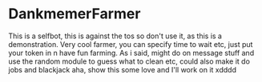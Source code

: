# DankmemerFarmer


This is a selfbot, this is against the tos so don't use it, as this is a demonstration.
Very cool farmer, you can specify time to wait etc, just put your token in n have fun farming.
As i said, might do on message stuff and use the random module to guess what to clean etc, could also make it do jobs and blackjack aha, show this some love and I'll work on it xdddd
